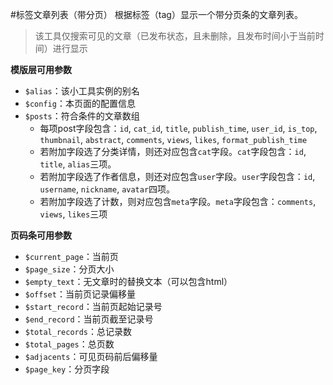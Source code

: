 #标签文章列表（带分页）
根据标签（tag）显示一个带分页条的文章列表。
> 该工具仅搜索可见的文章（已发布状态，且未删除，且发布时间小于当前时间）进行显示

**模版层可用参数**

- `$alias`：该小工具实例的别名
- `$config`：本页面的配置信息
- `$posts`：符合条件的文章数组
  * 每项post字段包含：`id`, `cat_id`, `title`, `publish_time`, `user_id`, `is_top`, `thumbnail`, `abstract`, `comments`, `views`, `likes`, `format_publish_time`
  * 若附加字段选了分类详情，则还对应包含`cat`字段。`cat`字段包含：`id`, `title`, `alias`三项。
  * 若附加字段选了作者信息，则还对应包含`user`字段。`user`字段包含：`id`, `username`, `nickname`, `avatar`四项。
  * 若附加字段选了计数，则对应包含`meta`字段。`meta`字段包含：`comments`, `views`, `likes`三项

**页码条可用参数**

- `$current_page`：当前页
- `$page_size`：分页大小
- `$empty_text`：无文章时的替换文本（可以包含html）
- `$offset`：当前页记录偏移量
- `$start_record`：当前页起始记录号
- `$end_record`：当前页截至记录号
- `$total_records`：总记录数
- `$total_pages`：总页数
- `$adjacents`：可见页码前后偏移量
- `$page_key`：分页字段